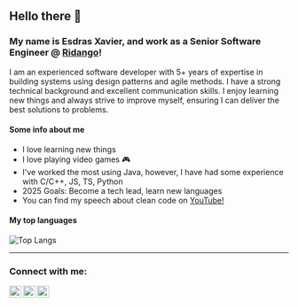 ## Hello there 👋

### My name is Esdras Xavier, and work as a Senior Software Engineer @ [Ridango](https://ridango.com/)!

I am an experienced software developer with 5+ years of expertise in building systems using design patterns and agile methods. I have a strong technical background and excellent communication skills. I enjoy learning new things and always strive to improve myself, ensuring I can deliver the best solutions to problems.

#### Some info about me
- I love learning new things
- I love playing video games 🎮
- I've worked the most using Java, however, I have had some experience with C/C++, JS, TS, Python
- 2025 Goals: Become a tech lead, learn new languages
- You can find my speech about clean code on [YouTube!](https://youtu.be/GsZNC6IQCQw?si=kQuXGg0xkpnBuJZu)

#### My top languages
![Top Langs](https://github-readme-stats.vercel.app/api/top-langs/?username=EsdrasXavier&hide=vue&theme=tokyonight)


----

### Connect with me:
[<img align="left" alt="esdras-xavier | LinkedIn" width="22px" src="https://cdn.jsdelivr.net/npm/simple-icons@v3/icons/linkedin.svg" />][linkedin]
[<img align="left" alt="Esdras Xavier | Instagram" width="22px" src="https://cdn.jsdelivr.net/npm/simple-icons@v3/icons/instagram.svg" />][instagram]
[<img align="left" alt="Esdras Xavier | Instagram" width="22px" src="https://cdn.jsdelivr.net/npm/simple-icons@v3/icons/youtube.svg" />][youtube]


<br />

[instagram]: https://www.instagram.com/esdras__xavier
[linkedin]: https://www.linkedin.com/in/esdras-xavier
[youtube]: https://youtube.com/@esdras_xavier?si=ritY5c5PnnPzATPb
